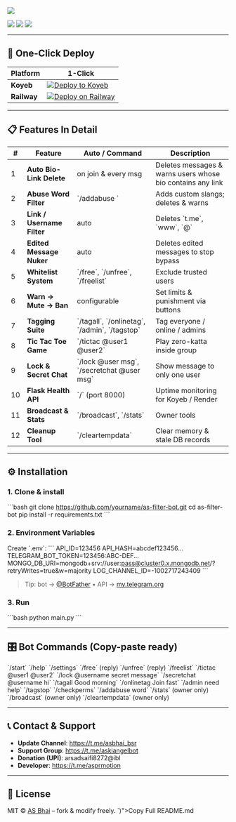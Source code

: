 <p align=\"center\">
  <img src=\"https://telegra.ph/file/8ddd3c6c3b7a02a0f1f6c.jpg\" width=\"120\" style=\"border-radius:50%;\"/>
</p>

<p align=\"center\">
  <a href=\"https://t.me/asbhai_bsr\"><img src=\"https://img.shields.io/badge/📢-Update_Channel-blue?style=flat&logo=telegram\"/></a>
  <a href=\"https://t.me/askiangelbot\"><img src=\"https://img.shields.io/badge/🤖-Support_Group-blue?style=flat&logo=telegram\"/></a>
  <a href=\"https://github.com/\"><img src=\"https://img.shields.io/badge/⭐-Star_Repo-green?style=flat&logo=github\"/></a>
</p>

---

## 🚀 One-Click Deploy

| Platform | 1-Click |
|----------|---------|
| **Koyeb** | [![Deploy to Koyeb](https://www.koyeb.com/static/images/deploy/button.svg)](https://app.koyeb.com/deploy?type=docker&image=docker.io/library/python:3.11&env[PORT]=8000&env[MONGO_DB_URI]=&env[API_ID]=&env[API_HASH]=&env[TELEGRAM_BOT_TOKEN]=&name=as-filter-bot&run_command=python%20main.py) |
| **Railway** | [![Deploy on Railway](https://railway.app/button.svg)](https://railway.app/new/template?template=https%3A%2F%2Fgithub.com%2Fyourname%2Fas-filter-bot&envs=MONGO_DB_URI,API_ID,API_HASH,TELEGRAM_BOT_TOKEN&optionalEnvs=LOG_CHANNEL_ID) |

---

## 📋 Features In Detail

| # | Feature | Auto / Command | Description |
|--|--|--|--|
| 1 | **Auto Bio-Link Delete** | on join & every msg | Deletes messages & warns users whose bio contains any link |
| 2 | **Abuse Word Filter** | \`/addabuse <word>\` | Adds custom slangs; deletes & warns |
| 3 | **Link / Username Filter** | auto | Deletes \`t.me\`, \`www\`, \`@\` |
| 4 | **Edited Message Nuker** | auto | Deletes edited messages to stop bypass |
| 5 | **Whitelist System** | \`/free\`, \`/unfree\`, \`/freelist\` | Exclude trusted users |
| 6 | **Warn → Mute → Ban** | configurable | Set limits & punishment via buttons |
| 7 | **Tagging Suite** | \`/tagall\`, \`/onlinetag\`, \`/admin\`, \`/tagstop\` | Tag everyone / online / admins |
| 8 | **Tic Tac Toe Game** | \`/tictac @user1 @user2\` | Play zero-katta inside group |
| 9 | **Lock & Secret Chat** | \`/lock @user msg\`, \`/secretchat @user msg\` | Show message to only one user |
| 10 | **Flask Health API** | \`/\` (port 8000) | Uptime monitoring for Koyeb / Render |
| 11 | **Broadcast & Stats** | \`/broadcast\`, \`/stats\` | Owner tools |
| 12 | **Cleanup Tool** | \`/cleartempdata\` | Clear memory & stale DB records |

---

## ⚙️ Installation

### 1. Clone & install
\`\`\`bash
git clone https://github.com/yourname/as-filter-bot.git
cd as-filter-bot
pip install -r requirements.txt
\`\`\`

### 2. Environment Variables
Create \`.env\`:
\`\`\`
API_ID=123456
API_HASH=abcdef123456...
TELEGRAM_BOT_TOKEN=123456:ABC-DEF...
MONGO_DB_URI=mongodb+srv://user:pass@cluster0.x.mongodb.net/?retryWrites=true&w=majority
LOG_CHANNEL_ID=-1002717243409
\`\`\`

> Tip: bot → [@BotFather](https://t.me/BotFather) • API → [my.telegram.org](https://my.telegram.org)

### 3. Run
\`\`\`bash
python main.py
\`\`\`

---

## 🎛️ Bot Commands (Copy-paste ready)
\`/start\`
\`/help\`
\`/settings\`
\`/free\` (reply)
\`/unfree\` (reply)
\`/freelist\`
\`/tictac @user1 @user2\`
\`/lock @username secret message\`
\`/secretchat @username hi\`
\`/tagall Good morning\`
\`/onlinetag Join fast\`
\`/admin need help\`
\`/tagstop\`
\`/checkperms\`
\`/addabuse word\`
\`/stats\` (owner only)
\`/broadcast\` (owner only)
\`/cleartempdata\` (owner only)

---

## 📞 Contact & Support
- **Update Channel**: https://t.me/asbhai_bsr
- **Support Group**: https://t.me/askiangelbot
- **Donation (UPI)**: arsadsaifi8272@ibl
- **Developer**: https://t.me/asprmotion

---

## 🪪 License
MIT © [AS Bhai](https://github.com/asbhai) – fork & modify freely.
`)\">Copy Full README.md</button>

